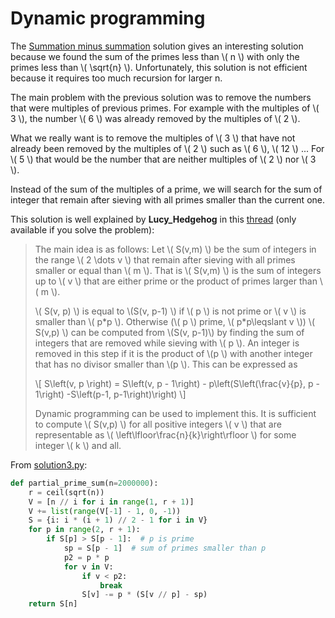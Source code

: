 # Dynamic programming

The [Summation minus summation](solution2.md) solution gives an interesting
solution because we found the sum of the primes less than \\( n \\) with only
the primes less than \\( \sqrt{n} \\). Unfortunately, this solution is not
efficient because it requires too much recursion for larger n.

The main problem with the previous solution was to remove the numbers that were
multiples of previous primes. For example with the multiples of \\( 3 \\), the
number \\( 6 \\) was already removed by the multiples of \\( 2 \\).

What we really want is to remove the multiples of \\( 3 \\) that have not
already been removed by the multiples of \\( 2 \\) such as \\( 6 \\), \\( 12 \\)
... For \\( 5 \\) that would be the number that are neither multiples of \\( 2
\\) nor \\( 3 \\).

Instead of the sum of the multiples of a prime, we will search for the sum of
integer that remain after sieving with all primes smaller than the current one.

This solution is well explained by **Lucy_Hedgehog** in this
[thread](https://projecteuler.net/thread=10;page=5#111677) (only available if
you solve the problem):

> The main idea is as follows: Let \\( S(v,m) \\) be the sum of integers in the
> range \\( 2 \dots v \\) that remain after sieving with all primes smaller or
> equal than \\( m \\). That is \\( S(v,m) \\) is the sum of integers up to
> \\( v \\) that are either prime or the product of primes larger than \\( m
> \\).
>
> \\( S(v, p) \\) is equal to \\(S(v, p-1) \\) if \\( p \\) is not prime or
> \\( v \\) is smaller than \\( p\*p \\). Otherwise (\\( p \\) prime, \\(
> p\*p\leqslant v \\)) \\( S(v,p) \\) can be computed from \\(S(v, p-1)\\)
> by finding the sum of integers that are removed while sieving with \\( p
> \\). An integer is removed in this step if it is the product of \\(p \\)
> with another integer that has no divisor smaller than \\(p \\). This can
> be expressed as
>
> \\[ S\left(v, p \right) = S\left(v, p - 1\right) - p\left(S\left(\frac{v}{p},
> p - 1\right) -S\left(p-1, p-1\right)\right) \\]
>
> Dynamic programming can be used to implement this. It is sufficient to
> compute \\( S(v,p) \\) for all positive integers \\( v \\) that are
> representable as \\( \left\lfloor\frac{n}{k}\right\rfloor \\) for some
> integer \\( k \\) and all.

From [solution3.py](https://github.com/TurtleSmoke/Project-Euler/blob/main/problems/problem_0010/solution3.py):

```python
def partial_prime_sum(n=2000000):
    r = ceil(sqrt(n))
    V = [n // i for i in range(1, r + 1)]
    V += list(range(V[-1] - 1, 0, -1))
    S = {i: i * (i + 1) // 2 - 1 for i in V}
    for p in range(2, r + 1):
        if S[p] > S[p - 1]:  # p is prime
            sp = S[p - 1]  # sum of primes smaller than p
            p2 = p * p
            for v in V:
                if v < p2:
                    break
                S[v] -= p * (S[v // p] - sp)
    return S[n]
```
